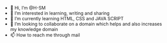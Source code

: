 - 👋 Hi, I’m @H-SM
- 👀 I’m interested in learning, writing and sharing
- 🌱 I’m currently learning HTML, CSS and JAVA SCRIPT
- 💞️ I’m looking to collaborate on a domain which helps and also increases my knowledge domain
- 📫 How to reach me through mail 

<!---
H-SM/H-SM is a ✨ special ✨ repository because its `README.md` (this file) appears on your GitHub profile.
You can click the Preview link to take a look at your changes.
--->
